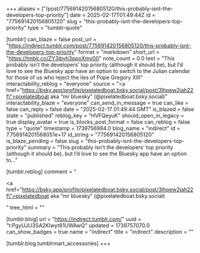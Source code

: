 +++
aliases = ["/post/775691420156805120/this-probably-isnt-the-developers-top-priority"]
date = 2025-02-17T01:49:44Z
id = "775691420156805120"
slug = "this-probably-isnt-the-developers-top-priority"
type = "tumblr-quote"

[tumblr]
can_blaze = false
post_url = "https://indirect.tumblr.com/post/775691420156805120/this-probably-isnt-the-developers-top-priority"
format = "markdown"
short_url = "https://tmblr.co/ZY3jbyh3ppoXmy00"
note_count = 0.0
text = "This probably isn’t the developers’ top priority (although it should be), but I’d love to see the Bluesky app have an option to switch to the Julian calendar for those of us who reject the lies of Pope Gregory XIII"
interactability_reblog = "everyone"
source = "<a href=\"https://bsky.app/profile/pixelatedboat.bsky.social/post/3lhpew2jah22f\">pixelatedboat aka “mr bluesky” (@pixelatedboat.bsky.social)</a>"
interactability_blaze = "everyone"
can_send_in_message = true
can_like = false
can_reply = false
date = "2025-02-17 01:49:44 GMT"
is_blazed = false
state = "published"
reblog_key = "HVFQeyuK"
should_open_in_legacy = true
display_avatar = true
is_blocks_post_format = false
can_reblog = false
type = "quote"
timestamp = 1739756984.0
blog_name = "indirect"
id = 7.756914201568051e+17
id_string = "775691420156805120"
is_blaze_pending = false
slug = "this-probably-isnt-the-developers-top-priority"
summary = "This probably isn’t the developers’ top priority (although it should be), but I’d love to see the Bluesky app have an option to..."

[tumblr.reblog]
comment = "<p><a href=\"https://bsky.app/profile/pixelatedboat.bsky.social/post/3lhpew2jah22f\">pixelatedboat aka “mr bluesky” (@pixelatedboat.bsky.social)</a></p>"
tree_html = ""

[tumblr.blog]
url = "https://indirect.tumblr.com/"
uuid = "t:PgyUJU3SA2Klwyt81UWAwQ"
updated = 1739757070.0
can_show_badges = true
name = "indirect"
title = "indirect"
description = ""

[tumblr.blog.tumblrmart_accessories]
+++
